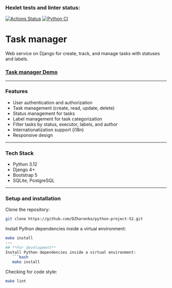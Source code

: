 ### Hexlet tests and linter status:
[![Actions Status](https://github.com/DZharenko/python-project-52/actions/workflows/hexlet-check.yml/badge.svg)](https://github.com/DZharenko/python-project-52/actions)
[![Python CI](https://github.com/DZharenko/python-project-52/actions/workflows/pyci.yaml/badge.svg)](https://github.com/DZharenko/python-project-52/actions/workflows/pyci.yaml)

# Task manager
Web service on Django for create, track, and manage tasks with statuses and labels.

### [Task manager Demo](https://hexlet-code-zcyd.onrender.com)
---
### **Features**
- User authentication and authorization
- Task management (create, read, update, delete)
- Status management for tasks
- Label management for task categorization
- Filter tasks by status, executor, labels, and author
- Internationalization support (i18n)
- Responsive design
---
### **Tech Stack**
- Python 3.12
- Django 4+
- Bootstrap 5
- SQLite, PostgreSQL
---
### **Setup and installation**
Clone the repository:
```bash
git clone https://github.com/DZharenko/python-project-52.git
```
Install Python dependencies inside a virtual environment:
```bash
make install
---
## **For development**
Install Python dependencies inside a virtual environment:
   ```bash
   make install
   ```
Checking for code style:
   ```bash
   make lint
   ```